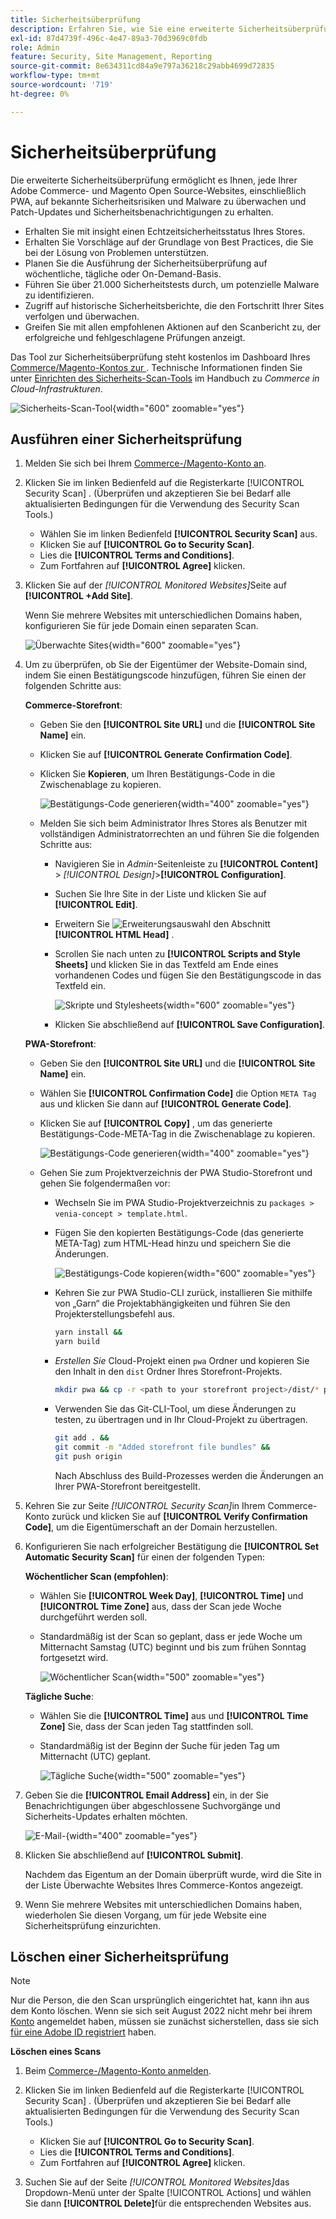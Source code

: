 ```yaml
---
title: Sicherheitsüberprüfung
description: Erfahren Sie, wie Sie eine erweiterte Sicherheitsüberprüfung durchführen und jede Ihrer Adobe Commerce- und Magento Open Source-Sites überwachen.
exl-id: 87d4739f-496c-4e47-89a3-70d3969c0fdb
role: Admin
feature: Security, Site Management, Reporting
source-git-commit: 8e634311cd84a9e797a36218c29abb4699d72835
workflow-type: tm+mt
source-wordcount: '719'
ht-degree: 0%

---
```


# Sicherheitsüberprüfung

Die erweiterte Sicherheitsüberprüfung ermöglicht es Ihnen, jede Ihrer Adobe Commerce- und Magento Open Source-Websites, einschließlich PWA, auf bekannte Sicherheitsrisiken und Malware zu überwachen und Patch-Updates und Sicherheitsbenachrichtigungen zu erhalten.

- Erhalten Sie mit insight einen Echtzeitsicherheitsstatus Ihres Stores.
- Erhalten Sie Vorschläge auf der Grundlage von Best Practices, die Sie bei der Lösung von Problemen unterstützen.
- Planen Sie die Ausführung der Sicherheitsüberprüfung auf wöchentliche, tägliche oder On-Demand-Basis.
- Führen Sie über 21.000 Sicherheitstests durch, um potenzielle Malware zu identifizieren.
- Zugriff auf historische Sicherheitsberichte, die den Fortschritt Ihrer Sites verfolgen und überwachen.
- Greifen Sie mit allen empfohlenen Aktionen auf den Scanbericht zu, der erfolgreiche und fehlgeschlagene Prüfungen anzeigt.

Das Tool zur Sicherheitsüberprüfung steht kostenlos im Dashboard Ihres [Commerce/Magento-Kontos zur ](../getting-started/commerce-account-create.md). Technische Informationen finden Sie unter [Einrichten des Sicherheits-Scan-Tools](https://experienceleague.adobe.com/docs/commerce-cloud-service/user-guide/launch/overview.html?lang=de#set-up-the-security-scan-tool) im Handbuch zu _Commerce in Cloud-Infrastrukturen_.

![Sicherheits-Scan-Tool](./assets/magento-security-scan.png){width="600" zoomable="yes"}

## Ausführen einer Sicherheitsprüfung

1. Melden Sie sich bei Ihrem [Commerce-/Magento-Konto an](../getting-started/commerce-account-create.md).

1. Klicken Sie im linken Bedienfeld auf die Registerkarte [!UICONTROL Security Scan] . (Überprüfen und akzeptieren Sie bei Bedarf alle aktualisierten Bedingungen für die Verwendung des Security Scan Tools.)

   - Wählen Sie im linken Bedienfeld **[!UICONTROL Security Scan]** aus.
   - Klicken Sie auf **[!UICONTROL Go to Security Scan]**.
   - Lies die **[!UICONTROL Terms and Conditions]**.
   - Zum Fortfahren auf **[!UICONTROL Agree]** klicken.

1. Klicken Sie auf der _[!UICONTROL Monitored Websites]_&#x200B;Seite auf **[!UICONTROL +Add Site]**.

   Wenn Sie mehrere Websites mit unterschiedlichen Domains haben, konfigurieren Sie für jede Domain einen separaten Scan.

   ![Überwachte Sites](./assets/monitored-website.png){width="600" zoomable="yes"}

1. Um zu überprüfen, ob Sie der Eigentümer der Website-Domain sind, indem Sie einen Bestätigungscode hinzufügen, führen Sie einen der folgenden Schritte aus:

   **Commerce-Storefront**:

   - Geben Sie den **[!UICONTROL Site URL]** und die **[!UICONTROL Site Name]** ein.
   - Klicken Sie auf **[!UICONTROL Generate Confirmation Code]**.
   - Klicken Sie **Kopieren**, um Ihren Bestätigungs-Code in die Zwischenablage zu kopieren.

     ![Bestätigungs-Code generieren](./assets/scan-site1.png){width="400" zoomable="yes"}

   - Melden Sie sich beim Administrator Ihres Stores als Benutzer mit vollständigen Administratorrechten an und führen Sie die folgenden Schritte aus:

      - Navigieren Sie in _Admin_-Seitenleiste zu **[!UICONTROL Content]** > _[!UICONTROL Design]_>**[!UICONTROL Configuration]**.
      - Suchen Sie Ihre Site in der Liste und klicken Sie auf **[!UICONTROL Edit]**.
      - Erweitern Sie ![Erweiterungsauswahl](../assets/icon-display-expand.png) den Abschnitt **[!UICONTROL HTML Head]** .
      - Scrollen Sie nach unten zu **[!UICONTROL Scripts and Style Sheets]** und klicken Sie in das Textfeld am Ende eines vorhandenen Codes und fügen Sie den Bestätigungscode in das Textfeld ein.

        ![Skripte und Stylesheets](./assets/scan-paste-code.png){width="600" zoomable="yes"}

      - Klicken Sie abschließend auf **[!UICONTROL Save Configuration]**.

   **PWA-Storefront**:

   - Geben Sie den **[!UICONTROL Site URL]** und die **[!UICONTROL Site Name]** ein.

   - Wählen Sie **[!UICONTROL Confirmation Code]** die Option `META Tag` aus und klicken Sie dann auf **[!UICONTROL Generate Code]**.

   - Klicken Sie auf **[!UICONTROL Copy]** , um das generierte Bestätigungs-Code-META-Tag in die Zwischenablage zu kopieren.

     ![Bestätigungs-Code generieren](./assets/scan-site2.png){width="400" zoomable="yes"}

   - Gehen Sie zum Projektverzeichnis der PWA Studio-Storefront und gehen Sie folgendermaßen vor:

      - Wechseln Sie im PWA Studio-Projektverzeichnis zu `packages > venia-concept > template.html`.
      - Fügen Sie den kopierten Bestätigungs-Code (das generierte META-Tag) zum HTML-Head hinzu und speichern Sie die Änderungen.

        ![Bestätigungs-Code kopieren](./assets/code-pwa.png){width="600" zoomable="yes"}

      - Kehren Sie zur PWA Studio-CLI zurück, installieren Sie mithilfe von „Garn“ die Projektabhängigkeiten und führen Sie den Projekterstellungsbefehl aus.

        ```sh
        yarn install &&
        yarn build
        ```

      - *Erstellen Sie* Cloud-Projekt einen `pwa` Ordner und kopieren Sie den Inhalt in den `dist` Ordner Ihres Storefront-Projekts.

        ```sh
        mkdir pwa && cp -r <path to your storefront project>/dist/* pwa
        ```

      - Verwenden Sie das Git-CLI-Tool, um diese Änderungen zu testen, zu übertragen und in Ihr Cloud-Projekt zu übertragen.

        ```sh
        git add . &&
        git commit -m "Added storefront file bundles" &&
        git push origin
        ```

        Nach Abschluss des Build-Prozesses werden die Änderungen an Ihrer PWA-Storefront bereitgestellt.

1. Kehren Sie zur Seite _[!UICONTROL Security Scan]_&#x200B;in Ihrem Commerce-Konto zurück und klicken Sie auf **[!UICONTROL Verify Confirmation Code]**, um die Eigentümerschaft an der Domain herzustellen.

1. Konfigurieren Sie nach erfolgreicher Bestätigung die **[!UICONTROL Set Automatic Security Scan]** für einen der folgenden Typen:

   **Wöchentlicher Scan (empfohlen)**:

   - Wählen Sie **[!UICONTROL Week Day]**, **[!UICONTROL Time]** und **[!UICONTROL Time Zone]** aus, dass der Scan jede Woche durchgeführt werden soll.
   - Standardmäßig ist der Scan so geplant, dass er jede Woche um Mitternacht Samstag (UTC) beginnt und bis zum frühen Sonntag fortgesetzt wird.

     ![Wöchentlicher Scan](./assets/scan-weekly.png){width="500" zoomable="yes"}

   **Tägliche Suche**:

   - Wählen Sie die **[!UICONTROL Time]** aus und **[!UICONTROL Time Zone]** Sie, dass der Scan jeden Tag stattfinden soll.
   - Standardmäßig ist der Beginn der Suche für jeden Tag um Mitternacht (UTC) geplant.

     ![Tägliche Suche](./assets/scan-daily.png){width="500" zoomable="yes"}

1. Geben Sie die **[!UICONTROL Email Address]** ein, in der Sie Benachrichtigungen über abgeschlossene Suchvorgänge und Sicherheits-Updates erhalten möchten.

   ![E-Mail-](./assets/scan-notification-email.png){width="400" zoomable="yes"}

1. Klicken Sie abschließend auf **[!UICONTROL Submit]**.

   Nachdem das Eigentum an der Domain überprüft wurde, wird die Site in der Liste Überwachte Websites Ihres Commerce-Kontos angezeigt.

1. Wenn Sie mehrere Websites mit unterschiedlichen Domains haben, wiederholen Sie diesen Vorgang, um für jede Website eine Sicherheitsprüfung einzurichten.

## Löschen einer Sicherheitsprüfung

>[!NOTE]
>
>Nur die Person, die den Scan ursprünglich eingerichtet hat, kann ihn aus dem Konto löschen. Wenn sie sich seit August 2022 nicht mehr bei ihrem [Konto](https://account.magento.com) angemeldet haben, müssen sie zunächst sicherstellen, dass sie sich [für eine Adobe ID registriert](https://account.magento.com) haben.

**Löschen eines Scans**

1. Beim [Commerce-/Magento-Konto anmelden](../getting-started/commerce-account-create.md).

1. Klicken Sie im linken Bedienfeld auf die Registerkarte [!UICONTROL Security Scan] . (Überprüfen und akzeptieren Sie bei Bedarf alle aktualisierten Bedingungen für die Verwendung des Security Scan Tools.)

   - Klicken Sie auf **[!UICONTROL Go to Security Scan]**.
   - Lies die **[!UICONTROL Terms and Conditions]**.
   - Zum Fortfahren auf **[!UICONTROL Agree]** klicken.

1. Suchen Sie auf der Seite _[!UICONTROL Monitored Websites]_&#x200B;das Dropdown-Menü unter der Spalte [!UICONTROL Actions] und wählen Sie dann **[!UICONTROL Delete]**&#x200B;für die entsprechenden Websites aus.
